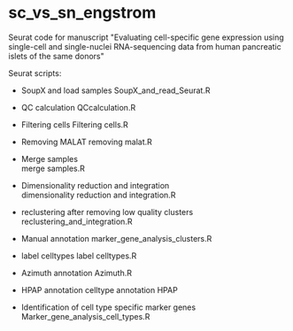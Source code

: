 # sc_vs_sn_engstrom
Seurat code for manuscript "Evaluating cell-specific gene expression using single-cell and single-nuclei RNA-sequencing data from human pancreatic islets of the same donors"

Seurat scripts:

* SoupX and load samples
SoupX_and_read_Seurat.R

* QC calculation 
QCcalculation.R

* Filtering cells
Filtering cells.R

* Removing MALAT
removing malat.R

* Merge samples  
merge samples.R

* Dimensionality reduction and integration  
dimensionality reduction and integration.R

* reclustering after removing low quality clusters  
reclustering_and_integration.R

* Manual annotation
marker_gene_analysis_clusters.R

* label celltypes 
label celltypes.R

* Azimuth annotation 
Azimuth.R

* HPAP annotation
celltype annotation HPAP

* Identification of cell type specific marker genes
Marker_gene_analysis_cell_types.R
